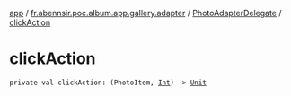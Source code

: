 [app](../../index.md) / [fr.abennsir.poc.album.app.gallery.adapter](../index.md) / [PhotoAdapterDelegate](index.md) / [clickAction](./click-action.md)

# clickAction

`private val clickAction: (PhotoItem, `[`Int`](https://kotlinlang.org/api/latest/jvm/stdlib/kotlin/-int/index.html)`) -> `[`Unit`](https://kotlinlang.org/api/latest/jvm/stdlib/kotlin/-unit/index.html)